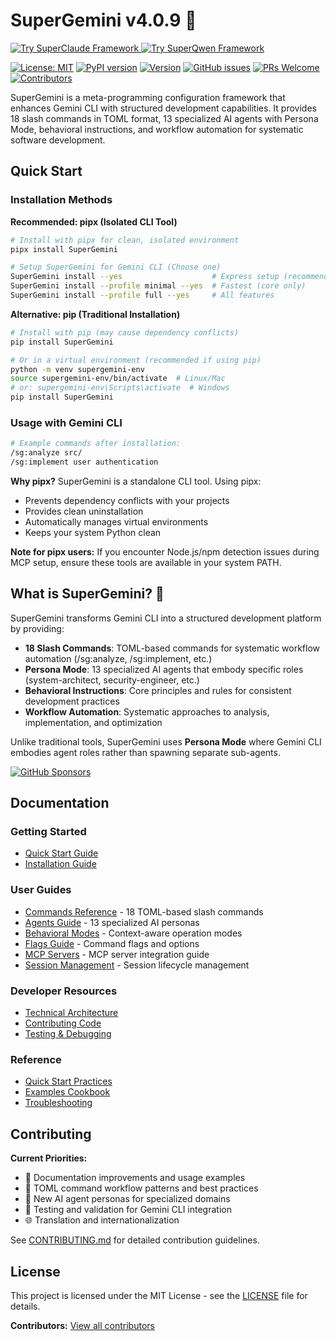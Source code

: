 # SuperGemini v4.0.9 🚀
<a href="https://github.com/SuperClaude-Org/SuperClaude_Framework" target="_blank">
  <img src="https://img.shields.io/badge/Try-SuperClaude_Framework-brightgreen" alt="Try SuperClaude Framework"/>
</a>
<a href="https://github.com/SuperClaude-Org/SuperQwen_Framework" target="_blank">
  <img src="https://img.shields.io/badge/Try-SuperQwen_Framework-orange" alt="Try SuperQwen Framework"/>
</a>

[![License: MIT](https://img.shields.io/badge/License-MIT-yellow.svg)](https://opensource.org/licenses/MIT)
[![PyPI version](https://img.shields.io/pypi/v/SuperGemini.svg)](https://pypi.org/project/SuperGemini/)
[![Version](https://img.shields.io/badge/version-4.0.9-blue.svg)](https://github.com/SuperClaude-Org/SuperGemini_Framework)
[![GitHub issues](https://img.shields.io/github/issues/SuperClaude-Org/SuperGemini_Framework)](https://github.com/SuperClaude-Org/SuperGemini_Framework/issues)
[![PRs Welcome](https://img.shields.io/badge/PRs-welcome-brightgreen.svg)](https://github.com/SuperClaude-Org/SuperGemini_Framework/blob/master/CONTRIBUTING.md)
[![Contributors](https://img.shields.io/github/contributors/SuperClaude-Org/SuperGemini_Framework)](https://github.com/SuperClaude-Org/SuperGemini_Framework/graphs/contributors)


SuperGemini is a meta-programming configuration framework that enhances Gemini CLI with structured development capabilities. It provides 18 slash commands in TOML format, 13 specialized AI agents with Persona Mode, behavioral instructions, and workflow automation for systematic software development.

## Quick Start

### Installation Methods

**Recommended: pipx (Isolated CLI Tool)**
```bash
# Install with pipx for clean, isolated environment
pipx install SuperGemini

# Setup SuperGemini for Gemini CLI (Choose one)
SuperGemini install --yes                    # Express setup (recommended)
SuperGemini install --profile minimal --yes  # Fastest (core only)
SuperGemini install --profile full --yes     # All features
```

**Alternative: pip (Traditional Installation)**
```bash
# Install with pip (may cause dependency conflicts)
pip install SuperGemini

# Or in a virtual environment (recommended if using pip)
python -m venv supergemini-env
source supergemini-env/bin/activate  # Linux/Mac
# or: supergemini-env\Scripts\activate  # Windows
pip install SuperGemini
```

### Usage with Gemini CLI
```bash
# Example commands after installation:
/sg:analyze src/
/sg:implement user authentication
```

**Why pipx?** SuperGemini is a standalone CLI tool. Using pipx:
- Prevents dependency conflicts with your projects
- Provides clean uninstallation
- Automatically manages virtual environments
- Keeps your system Python clean

**Note for pipx users:** If you encounter Node.js/npm detection issues during MCP setup, ensure these tools are available in your system PATH.

## What is SuperGemini? 💎

SuperGemini transforms Gemini CLI into a structured development platform by providing:

- **18 Slash Commands**: TOML-based commands for systematic workflow automation (/sg:analyze, /sg:implement, etc.)
- **Persona Mode**: 13 specialized AI agents that embody specific roles (system-architect, security-engineer, etc.)
- **Behavioral Instructions**: Core principles and rules for consistent development practices
- **Workflow Automation**: Systematic approaches to analysis, implementation, and optimization

Unlike traditional tools, SuperGemini uses **Persona Mode** where Gemini CLI embodies agent roles rather than spawning separate sub-agents.

[![GitHub Sponsors](https://img.shields.io/badge/sponsor-30363D?style=for-the-badge&logo=GitHub-Sponsors&logoColor=#white)](https://github.com/sponsors/SuperClaude-Org)

## Documentation

### Getting Started
- [Quick Start Guide](Docs/Getting-Started/quick-start.md)
- [Installation Guide](Docs/Getting-Started/installation.md)

### User Guides
- [Commands Reference](Docs/User-Guide/commands.md) - 18 TOML-based slash commands
- [Agents Guide](Docs/User-Guide/agents.md) - 13 specialized AI personas
- [Behavioral Modes](Docs/User-Guide/modes.md) - Context-aware operation modes
- [Flags Guide](Docs/User-Guide/flags.md) - Command flags and options
- [MCP Servers](Docs/User-Guide/mcp-servers.md) - MCP server integration guide
- [Session Management](Docs/User-Guide/session-management.md) - Session lifecycle management

### Developer Resources
- [Technical Architecture](Docs/Developer-Guide/technical-architecture.md)
- [Contributing Code](Docs/Developer-Guide/contributing-code.md)
- [Testing & Debugging](Docs/Developer-Guide/testing-debugging.md)

### Reference
- [Quick Start Practices](Docs/Reference/quick-start-practices.md)
- [Examples Cookbook](Docs/Reference/examples-cookbook.md)
- [Troubleshooting](Docs/Reference/troubleshooting.md)

## Contributing

**Current Priorities:**
- 📝 Documentation improvements and usage examples
- 🎯 TOML command workflow patterns and best practices
- 🤖 New AI agent personas for specialized domains
- 🧪 Testing and validation for Gemini CLI integration
- 🌐 Translation and internationalization

See [CONTRIBUTING.md](CONTRIBUTING.md) for detailed contribution guidelines.

## License

This project is licensed under the MIT License - see the [LICENSE](LICENSE) file for details.

**Contributors:** [View all contributors](https://github.com/SuperClaude-Org/SuperGemini_Framework/graphs/contributors)
